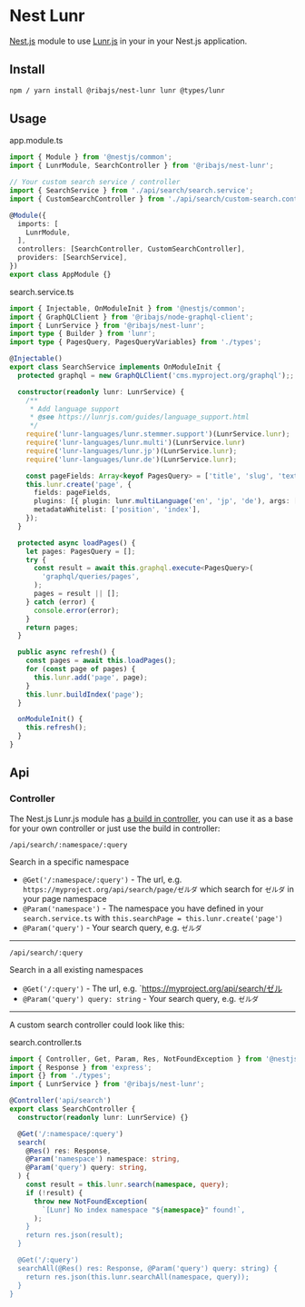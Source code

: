 # Nest Lunr

[Nest.js](https://nestjs.com/) module to use [Lunr.js](https://lunrjs.com/) in your in your Nest.js application.

## Install

```sh
npm / yarn install @ribajs/nest-lunr lunr @types/lunr
```

## Usage

app.module.ts

```ts
import { Module } from '@nestjs/common';
import { LunrModule, SearchController } from '@ribajs/nest-lunr';

// Your custom search service / controller
import { SearchService } from './api/search/search.service';
import { CustomSearchController } from './api/search/custom-search.controller';

@Module({
  imports: [
    LunrModule,
  ],
  controllers: [SearchController, CustomSearchController],
  providers: [SearchService],
})
export class AppModule {}

```

search.service.ts

```ts
import { Injectable, OnModuleInit } from '@nestjs/common';
import { GraphQLClient } from '@ribajs/node-graphql-client';
import { LunrService } from '@ribajs/nest-lunr';
import type { Builder } from 'lunr';
import type { PagesQuery, PagesQueryVariables} from './types';

@Injectable()
export class SearchService implements OnModuleInit {
  protected graphql = new GraphQLClient('cms.myproject.org/graphql');;

  constructor(readonly lunr: LunrService) {
    /**
     * Add language support
     * @see https://lunrjs.com/guides/language_support.html
     */
    require('lunr-languages/lunr.stemmer.support')(LunrService.lunr);
    require('lunr-languages/lunr.multi')(LunrService.lunr)
    require('lunr-languages/lunr.jp')(LunrService.lunr);
    require('lunr-languages/lunr.de')(LunrService.lunr);

    const pageFields: Array<keyof PagesQuery> = ['title', 'slug', 'text'];
    this.lunr.create('page', {
      fields: pageFields,
      plugins: [{ plugin: lunr.multiLanguage('en', 'jp', 'de'), args: [] }],
      metadataWhitelist: ['position', 'index'],
    });
  }

  protected async loadPages() {
    let pages: PagesQuery = [];
    try {
      const result = await this.graphql.execute<PagesQuery>(
        'graphql/queries/pages',
      );
      pages = result || [];
    } catch (error) {
      console.error(error);
    }
    return pages;
  }

  public async refresh() {
    const pages = await this.loadPages();
    for (const page of pages) {
      this.lunr.add('page', page);
    }
    this.lunr.buildIndex('page');
  }

  onModuleInit() {
    this.refresh();
  }
}
```

## Api

### Controller

The Nest.js Lunr.js module has [a build in controller](./src/search.controller.ts), you can use it as a base for your own controller or just use the build in controller:

`/api/search/:namespace/:query`

Search in a specific namespace

- `@Get('/:namespace/:query')` - The url, e.g. `https://myproject.org/api/search/page/ゼルダ` which search for `ゼルダ` in your page namespace
- `@Param('namespace')` - The namespace you have defined in your `search.service.ts` with `this.searchPage = this.lunr.create('page')`
- `@Param('query')` - Your search query, e.g. `ゼルダ`

---

`/api/search/:query`

Search in a all existing namespaces

- `@Get('/:query')` - The url, e.g. `https://myproject.org/api/search/ゼル
- `@Param('query') query: string` - Your search query, e.g. `ゼルダ`

---

A custom search controller could look like this:

search.controller.ts

```ts
import { Controller, Get, Param, Res, NotFoundException } from '@nestjs/common';
import { Response } from 'express';
import {} from './types';
import { LunrService } from '@ribajs/nest-lunr';

@Controller('api/search')
export class SearchController {
  constructor(readonly lunr: LunrService) {}

  @Get('/:namespace/:query')
  search(
    @Res() res: Response,
    @Param('namespace') namespace: string,
    @Param('query') query: string,
  ) {
    const result = this.lunr.search(namespace, query);
    if (!result) {
      throw new NotFoundException(
        `[Lunr] No index namespace "${namespace}" found!`,
      );
    }
    return res.json(result);
  }

  @Get('/:query')
  searchAll(@Res() res: Response, @Param('query') query: string) {
    return res.json(this.lunr.searchAll(namespace, query));
  }
}
```
